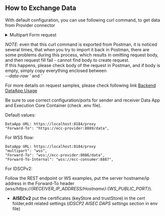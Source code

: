 ## How to Exchange Data <a href="#exchangedata" id="exchangedata"></a>

With default configuration, you can use following curl command, to get data from Provider connector

<details>

<summary>Multipart Form request</summary>

```
curl --location -k 'https://localhost:8184/proxy' \
--header 'Content-Type: application/json' \
--header 'Authorization: Basic aWRzVXNlcjpwYXNzd29yZA==' \
--data '{
    "multipart": "form",
    "Forward-To": "https://ecc-provider:8889/data",
    "messageType": "ArtifactRequestMessage",
    "requestedArtifact": "http://w3id.org/engrd/connector/artifact/1",
    "transferContract": "https://w3id.org/idsa/autogen/contractAgreement/d0459442-4eb3-4372-8640-0ca49abf8f1d",
    "payload" : {
		"catalog.offers.0.resourceEndpoints.path":"/pet2"
		}
}'
```

</details>

_NOTE_: even that this curl command is exported from Postman, it is noticed several times, that when you try to import it back in Postman, there are some problems during this process, which results in omitting request body, and then request fill fail - cannot find body to create request.\
If this happens, please check body of the request in Postman, and if body is empty, simply copy everything enclosed between\
_--data-raw '_ and _'_

For more details on request samples, please check following link [Backend DataApp Usage](https://github.com/Engineering-Research-and-Development/market4.0-data\_app\_test\_BE/blob/0.3.0/README.md)

Be sure to use correct configuration/ports for sender and receiver Data App and Execution Core Container (check .env file).

Default values:

```
DataApp URL: https://localhost:8184/proxy
"Forward-To": "https://ecc-provider:8889/data",
```

For WSS flow:

```
DataApp URL: https://localhost:8184/proxy
"multipart": "wss",
"Forward-To": "wss://ecc-provider:8086/data",
"Forward-To-Internal": "wss://ecc-consumer:8887",
```

For IDSCPv2:

Follow the REST endpoint or WS examples, put the server hostname/ip address in the Forward-To header (_wss/https://{RECEIVER\_IP\_ADDRESS/Hostname}:{WS\_PUBLIC\_PORT}_).

* **AISECv2** put the certificates (keyStore and trustStore) in the _cert_ folder,edit related settings (_IDSCP2 AISEC DAPS settings_ section in env file)

